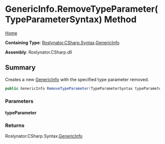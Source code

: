 <a name="_Top"></a>

# GenericInfo\.RemoveTypeParameter\(TypeParameterSyntax\) Method

[Home](../../../../../README.md#_Top)

**Containing Type**: [Roslynator.CSharp.Syntax](../../README.md#_Top)\.[GenericInfo](../README.md#_Top)

**Assembly**: Roslynator\.CSharp\.dll

## Summary

Creates a new [GenericInfo](../README.md#_Top) with the specified type parameter removed\.

```csharp
public GenericInfo RemoveTypeParameter(TypeParameterSyntax typeParameter)
```

### Parameters

#### typeParameter

### Returns

Roslynator\.CSharp\.Syntax\.[GenericInfo](../README.md#_Top)


